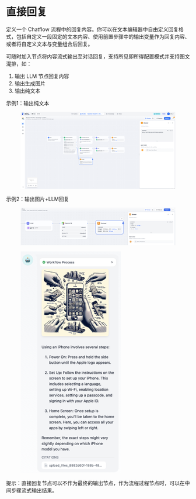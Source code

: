 # 直接回复

定义一个 Chatflow 流程中的回复内容。你可以在文本编辑器中自由定义回复格式，包括自定义一段固定的文本内容、使用前置步骤中的输出变量作为回复内容、或者将自定义文本与变量组合后回复。

可随时加入节点将内容流式输出至对话回复，支持所见即所得配置模式并支持图文混排，如：

1. 输出 LLM 节点回复内容
2. 输出生成图片
3. 输出纯文本

示例1：输出纯文本

<figure><img src="../../../.gitbook/assets/output (2) (2).png" alt=""><figcaption></figcaption></figure>

示例2：输出图片+LLM回复

<figure><img src="../../../.gitbook/assets/image (1) (1).png" alt=""><figcaption></figcaption></figure>

<figure><img src="../../../.gitbook/assets/image (1) (1) (1).png" alt="" width="275"><figcaption></figcaption></figure>

提示：直接回复节点可以不作为最终的输出节点，作为流程过程节点时，可以在中间步骤流式输出结果。

